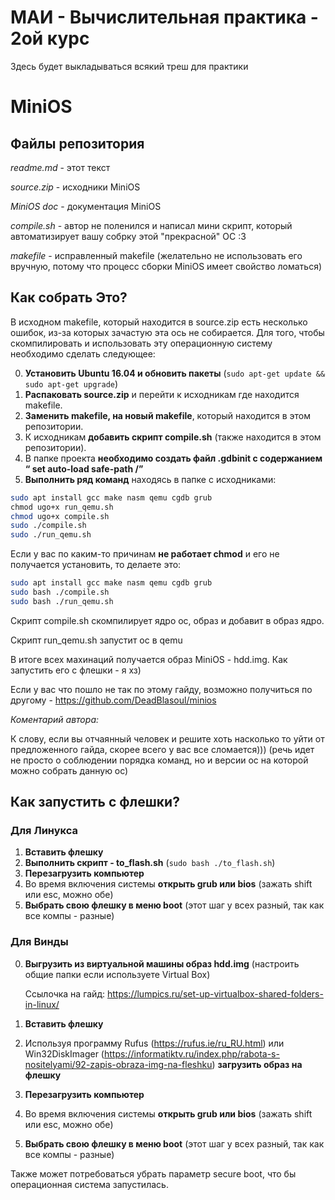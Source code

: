 # МАИ - Вычислительная практика - 2ой курс
Здесь будет выкладываться всякий треш для практики
# MiniOS
## Файлы репозитория
_readme.md_ - этот текст

_source.zip_ - исходники MiniOS

_MiniOS doc_ - документация MiniOS

_compile.sh_ - автор не поленился и написал мини скрипт, который автоматизирует вашу собрку этой "прекрасной" ОС :3

_makefile_ - исправленный makefile (желательно не использовать его вручную, потому что процесс сборки MiniOS имеет свойство ломаться)

## Как собрать Это?

В исходном makefile, который находится в source.zip есть несколько ошибок, из-за которых зачастую эта ось не собирается. Для того, чтобы скомпилировать и использовать эту операционную систему необходимо сделать следующее:

0. **Установить Ubuntu 16.04 и обновить пакеты** (```sudo apt-get update && sudo apt-get upgrade```)
1. **Распаковать source.zip** и перейти к исходникам где находится makefile.
2. **Заменить makefile, на новый makefile**, который находится в этом репозитории.
3. К исходникам **добавить скрипт compile.sh** (также находится в этом репозитории).
4. В папке проекта **необходимо создать файл .gdbinit с содержанием “ set auto-load safe-path /”**
5. **Выполнить ряд команд** находясь в папке с исходниками:
```bash
sudo apt install gcc make nasm qemu cgdb grub
сhmod ugo+x run_qemu.sh
chmod ugo+x compile.sh
sudo ./compile.sh
sudo ./run_qemu.sh
```
Если у вас по каким-то причинам **не работает chmod** и его не получается установить, то делаете это:
```bash
sudo apt install gcc make nasm qemu cgdb grub
sudo bash ./compile.sh
sudo bash ./run_qemu.sh
```


Скрипт compile.sh скомпилирует ядро ос, образ и добавит в образ ядро.

Скрипт run_qemu.sh запустит ос в qemu

В итоге всех махинаций получается образ MiniOS - hdd.img. Как запустить его с флешки - я хз)

Если у вас что пошло не так по этому гайду, возможно получиться по другому - https://github.com/DeadBlasoul/minios

_Коментарий автора:_

К слову, если вы отчаянный человек и решите хоть насколько то уйти от предложенного гайда, скорее всего у вас все сломается))) (речь идет не просто о соблюдении порядка команд, но и версии ос на которой можно собрать данную ос)

## Как запустить с флешки?

### Для Линукса

1. **Вставить флешку**
2. **Выполнить скрипт - to_flash.sh** (```sudo bash ./to_flash.sh```)
3. **Перезагрузить компьютер**
4. Во время включения системы **открыть grub или bios** (зажать shift или esc, можно обе)
5. **Выбрать свою флешку в меню boot** (этот шаг у всех разный, так как все компы - разные)

### Для Винды

0. **Выгрузить из виртуальной машины образ hdd.img** (настроить общие папки если используете Virtual Box)

   Ссылочка на гайд: https://lumpics.ru/set-up-virtualbox-shared-folders-in-linux/
1. **Вставить флешку**
2. Используя программу Rufus (https://rufus.ie/ru_RU.html) или Win32DiskImager (https://informatiktv.ru/index.php/rabota-s-nositelyami/92-zapis-obraza-img-na-fleshku) **загрузить образ на флешку**
3. **Перезагрузить компьютер**
4. Во время включения системы **открыть grub или bios** (зажать shift или esc, можно обе)
5. **Выбрать свою флешку в меню boot** (этот шаг у всех разный, так как все компы - разные)

Также может потребоваться убрать параметр secure boot, что бы операционная система запустилась.
